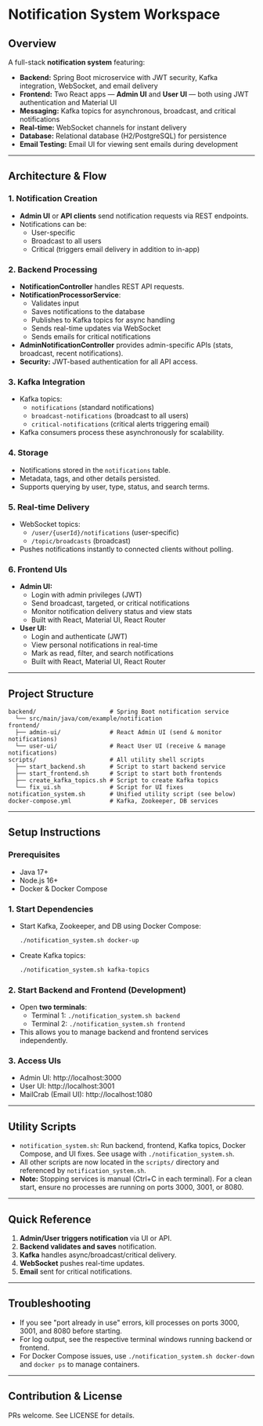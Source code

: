# Notification System Workspace

## Overview

A full-stack **notification system** featuring:

- **Backend:** Spring Boot microservice with JWT security, Kafka integration, WebSocket, and email delivery
- **Frontend:** Two React apps — **Admin UI** and **User UI** — both using JWT authentication and Material UI
- **Messaging:** Kafka topics for asynchronous, broadcast, and critical notifications
- **Real-time:** WebSocket channels for instant delivery
- **Database:** Relational database (H2/PostgreSQL) for persistence
- **Email Testing:** Email UI for viewing sent emails during development

---

## Architecture & Flow

### 1. Notification Creation
- **Admin UI** or **API clients** send notification requests via REST endpoints.
- Notifications can be:
  - User-specific
  - Broadcast to all users
  - Critical (triggers email delivery in addition to in-app)

### 2. Backend Processing
- **NotificationController** handles REST API requests.
- **NotificationProcessorService**:
  - Validates input
  - Saves notifications to the database
  - Publishes to Kafka topics for async handling
  - Sends real-time updates via WebSocket
  - Sends emails for critical notifications
- **AdminNotificationController** provides admin-specific APIs (stats, broadcast, recent notifications).
- **Security:** JWT-based authentication for all API access.

### 3. Kafka Integration
- Kafka topics:
  - `notifications` (standard notifications)
  - `broadcast-notifications` (broadcast to all users)
  - `critical-notifications` (critical alerts triggering email)
- Kafka consumers process these asynchronously for scalability.

### 4. Storage
- Notifications stored in the `notifications` table.
- Metadata, tags, and other details persisted.
- Supports querying by user, type, status, and search terms.

### 5. Real-time Delivery
- WebSocket topics:
  - `/user/{userId}/notifications` (user-specific)
  - `/topic/broadcasts` (broadcast)
- Pushes notifications instantly to connected clients without polling.

### 6. Frontend UIs
- **Admin UI:**
  - Login with admin privileges (JWT)
  - Send broadcast, targeted, or critical notifications
  - Monitor notification delivery status and view stats
  - Built with React, Material UI, React Router
- **User UI:**
  - Login and authenticate (JWT)
  - View personal notifications in real-time
  - Mark as read, filter, and search notifications
  - Built with React, Material UI, React Router

---

## Project Structure

```
backend/                     # Spring Boot notification service
  └── src/main/java/com/example/notification
frontend/
  ├── admin-ui/              # React Admin UI (send & monitor notifications)
  └── user-ui/               # React User UI (receive & manage notifications)
scripts/                     # All utility shell scripts
  ├── start_backend.sh       # Script to start backend service
  ├── start_frontend.sh      # Script to start both frontends
  ├── create_kafka_topics.sh # Script to create Kafka topics
  └── fix_ui.sh              # Script for UI fixes
notification_system.sh       # Unified utility script (see below)
docker-compose.yml           # Kafka, Zookeeper, DB services
```

---

## Setup Instructions

### Prerequisites
- Java 17+
- Node.js 16+
- Docker & Docker Compose

### 1. Start Dependencies
- Start Kafka, Zookeeper, and DB using Docker Compose:
  ```bash
  ./notification_system.sh docker-up
  ```
- Create Kafka topics:
  ```bash
  ./notification_system.sh kafka-topics
  ```

### 2. Start Backend and Frontend (Development)
- Open **two terminals**:
  - Terminal 1: `./notification_system.sh backend`
  - Terminal 2: `./notification_system.sh frontend`
- This allows you to manage backend and frontend services independently.

### 3. Access UIs
- Admin UI: http://localhost:3000
- User UI: http://localhost:3001
- MailCrab (Email UI): http://localhost:1080

---

## Utility Scripts
- `notification_system.sh`: Run backend, frontend, Kafka topics, Docker Compose, and UI fixes. See usage with `./notification_system.sh`.
- All other scripts are now located in the `scripts/` directory and referenced by `notification_system.sh`.
- **Note:** Stopping services is manual (Ctrl+C in each terminal). For a clean start, ensure no processes are running on ports 3000, 3001, or 8080.

---

## Quick Reference
1. **Admin/User triggers notification** via UI or API.
2. **Backend validates and saves** notification.
3. **Kafka** handles async/broadcast/critical delivery.
4. **WebSocket** pushes real-time updates.
5. **Email** sent for critical notifications.

---

## Troubleshooting
- If you see "port already in use" errors, kill processes on ports 3000, 3001, and 8080 before starting.
- For log output, see the respective terminal windows running backend or frontend.
- For Docker Compose issues, use `./notification_system.sh docker-down` and `docker ps` to manage containers.

---

## Contribution & License
PRs welcome. See LICENSE for details.